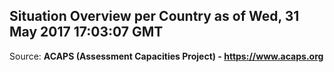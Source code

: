 ## Situation Overview per Country as of Wed, 31 May 2017 17:03:07 GMT

Source: **ACAPS (Assessment Capacities Project) - https://www.acaps.org**